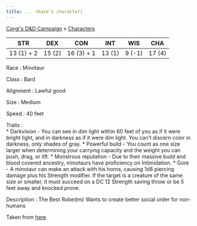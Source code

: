 ```yaml
---
title: ... (Kaze's character)
---
```


[Corgi's D&D Campaign](/games/corgi) &raquo; [Characters](/games/corgi/characters)

STR        | DEX    | CON        | INT    | WIS    | CHA
-----------|--------|------------|--------|--------|-------
13 (1) + 2 | 15 (2) | 16 (3) + 1 | 13 (1) | 9 (-1) | 17 (4)

Race
:   Minotaur

Class
:   Bard

Alignment
:   Lawful good

Size
:   Medium

Speed
:   40 feet

Traits
:  
    * Darkvision - You can see in dim light within 60 feet of you as if it were bright light, and in darkness as if it were dim light. You can’t discern color in darkness, only shades of gray.
    * Powerful build - You count as one size larger when determining your carrying capacity and the weight you can push, drag, or lift.
    * Monstrous reputation - Due to their massive build and blood covered ancestry, minotaurs have proficiency on Intimidation.
    * Gore - A minotaur can make an attack with his horns, causing 1d8 piercing damage plus his Strength modifier.  If the target is a creature of the same size or smaller, it must succeed on a DC 12 Strength saving throw or be 5 feet away and knocked prone.

Description
:   The Best Robe(tm) Wants to create better social order for non-humans

Taken from [here](https://www.dndbeyond.com/characters/races/1259-minotaur)
